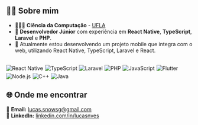 ## 🧑‍💻 Sobre mim

- 👨🏻‍🎓 **Ciência da Computação** - <a href="https://ufla.br/">UFLA</a>  
- 💼 **Desenvolvedor Júnior** com experiência em **React Native**, **TypeScript**, **Laravel** e **PHP**.  
- 🌱 Atualmente estou desenvolvendo um projeto mobile que integra com o web, utilizando React Native, TypeScript, Laravel e React.

<br>

<div style="display: flex; flex-wrap: wrap; gap: 5px;">
  <img alt="React Native" src="https://img.shields.io/badge/-React Native & React-333?style=for-the-badge&logo=react" />
  <img alt="TypeScript" src="https://img.shields.io/badge/-TypeScript-333?style=for-the-badge&logo=typescript" />
  <img alt="Laravel" src="https://img.shields.io/badge/-Laravel-333?style=for-the-badge&logo=laravel" />
  <img alt="PHP" src="https://img.shields.io/badge/-PHP-333?style=for-the-badge&logo=php" />
  <img alt="JavaScript" src="https://img.shields.io/badge/-JavaScript-333?style=for-the-badge&logo=javascript" />
  <img alt="Flutter" src="https://img.shields.io/badge/-Flutter-333?style=for-the-badge&logo=flutter" />
  <img alt="Node.js" src="https://img.shields.io/badge/-Node.js-333?style=for-the-badge&logo=node.js" />
  <img alt="C++" src="https://img.shields.io/badge/-C++-333?style=for-the-badge&logo=c%2B%2B" />
  <img alt="Java" src="https://img.shields.io/badge/-Java-333?style=for-the-badge&logo=java"/>
</div>

## 🌐 Onde me encontrar

📧 **Email:** [lucas.snowsg@gmail.com](mailto:lucas.snowsg@gmail.com)  
💼 **LinkedIn:** [linkedin.com/in/lucasnves](https://linkedin.com/in/lucasnves)  
